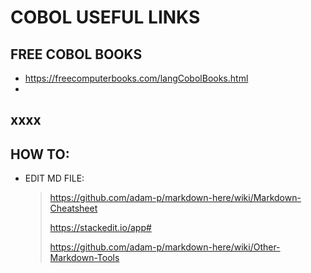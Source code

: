 # COBOL USEFUL LINKS

## FREE COBOL BOOKS
- https://freecomputerbooks.com/langCobolBooks.html
- 
##  xxxx





## HOW TO:

- EDIT MD FILE:
  >https://github.com/adam-p/markdown-here/wiki/Markdown-Cheatsheet
  >
  >https://stackedit.io/app#
  >
  >https://github.com/adam-p/markdown-here/wiki/Other-Markdown-Tools
